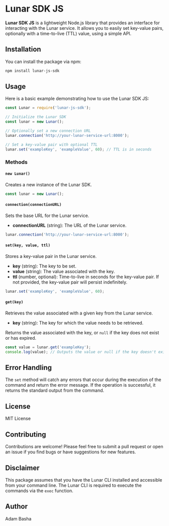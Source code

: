 # Lunar SDK JS

**Lunar SDK JS** is a lightweight Node.js library that provides an interface for interacting with the Lunar service. It allows you to easily set key-value pairs, optionally with a time-to-live (TTL) value, using a simple API.

## Installation

You can install the package via npm:

```bash
npm install lunar-js-sdk
```

## Usage

Here is a basic example demonstrating how to use the Lunar SDK JS:

```javascript
const Lunar = require('lunar-js-sdk');

// Initialize the Lunar SDK
const lunar = new Lunar();

// Optionally set a new connection URL
lunar.connection('http://your-lunar-service-url:8000');

// Set a key-value pair with optional TTL
lunar.set('exampleKey', 'exampleValue', 60); // TTL is in seconds
```

### Methods

#### `new Lunar()`

Creates a new instance of the Lunar SDK.

```javascript
const lunar = new Lunar();
```

#### `connection(connectionURL)`

Sets the base URL for the Lunar service.

- **connectionURL** (string): The URL of the Lunar service.

```javascript
lunar.connection('http://your-lunar-service-url:8000');
```

#### `set(key, value, ttl)`

Stores a key-value pair in the Lunar service.

- **key** (string): The key to be set.
- **value** (string): The value associated with the key.
- **ttl** (number, optional): Time-to-live in seconds for the key-value pair. If not provided, the key-value pair will persist indefinitely.

```javascript
lunar.set('exampleKey', 'exampleValue', 60);
```

#### `get(key)`

Retrieves the value associated with a given key from the Lunar service.

- **key** (string): The key for which the value needs to be retrieved.

Returns the value associated with the key, or `null` if the key does not exist or has expired.

```javascript
const value = lunar.get('exampleKey');
console.log(value); // Outputs the value or null if the key doesn't exist.
```

## Error Handling

The `set` method will catch any errors that occur during the execution of the command and return the error message. If the operation is successful, it returns the standard output from the command.

## License

MIT License

## Contributing

Contributions are welcome! Please feel free to submit a pull request or open an issue if you find bugs or have suggestions for new features.

## Disclaimer

This package assumes that you have the Lunar CLI installed and accessible from your command line. The Lunar CLI is required to execute the commands via the `exec` function.

## Author

Adam Basha